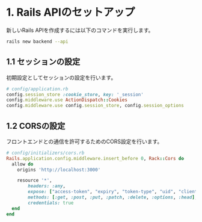 # 1. Rails APIのセットアップ

新しいRails APIを作成するには以下のコマンドを実行します。

```bash
rails new backend --api
```

## 1.1 セッションの設定

初期設定としてセッションの設定を行います。

```ruby
# config/application.rb
config.session_store :cookie_store, key: '_session'
config.middleware.use ActionDispatch::Cookies
config.middleware.use config.session_store, config.session_options
```

## 1.2 CORSの設定

フロントエンドとの通信を許可するためのCORS設定を行います。

```ruby
# config/initializers/cors.rb
Rails.application.config.middleware.insert_before 0, Rack::Cors do
  allow do
    origins 'http://localhost:3000'

    resource '*',
        headers: :any,
        expose: ["access-token", "expiry", "token-type", "uid", "client"],
        methods: [:get, :post, :put, :patch, :delete, :options, :head],
        credentials: true
  end
end
```